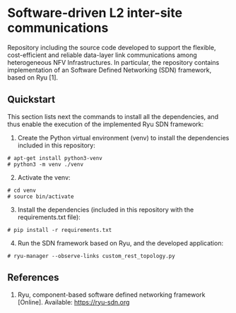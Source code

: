 # Software-driven L2 inter-site communications
Repository including the source code developed to support the flexible, cost-efficient and reliable data-layer link communications among heterogeneous NFV Infrastructures. In particular, the repository contains implementation of an Software Defined Networking (SDN) framework, based on Ryu [1].  


## Quickstart

This section lists next the commands to install all the dependencies, and thus enable the execution of the implemented Ryu SDN framework:

1. Create the Python virtual environment (venv) to install the dependencies included in this repository:
```
# apt-get install python3-venv
# python3 -m venv ./venv
```

2. Activate the venv:
```
# cd venv
# source bin/activate
```

3. Install the dependencies (included in this repository with the requirements.txt file):
```
# pip install -r requirements.txt
```
 
4. Run the SDN framework based on Ryu, and the developed application:
````
# ryu-manager --observe-links custom_rest_topology.py
````

## References
1. Ryu, component-based software defined networking framework [Online]. Available: https://ryu-sdn.org
